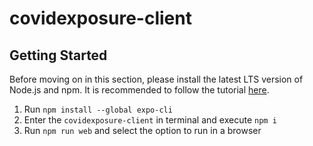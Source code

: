 # covidexposure-client

## Getting Started
Before moving on in this section, please install the latest LTS version of Node.js and npm. It is recommended to follow the tutorial [here](https://www.youtube.com/watch?v=ohBFbA0O6hs).

1. Run `npm install --global expo-cli`
2. Enter the `covidexposure-client` in terminal and execute `npm i`
3. Run `npm run web` and select the option to run in a browser
